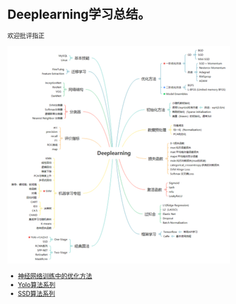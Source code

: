 # Deeplearning学习总结。

欢迎批评指正

![](https://github.com/chenxyyy/Deeplearning_notes/blob/master/image/Deeplearning.png)

- [神经网络训练中的优化方法](https://github.com/chenxyyy/Deeplearning_notes/blob/master/1_%E4%BC%98%E5%8C%96%E6%96%B9%E6%B3%95.md)
- [Yolo算法系列](https://github.com/chenxyyy/Deeplearning_notes/blob/master/Yolo%E7%AE%97%E6%B3%95%E5%8E%9F%E7%90%86.md)
- [SSD算法系列](https://github.com/chenxyyy/Deeplearning_notes/blob/master/SSD%E7%AE%97%E6%B3%95%E5%8E%9F%E7%90%86.md)
